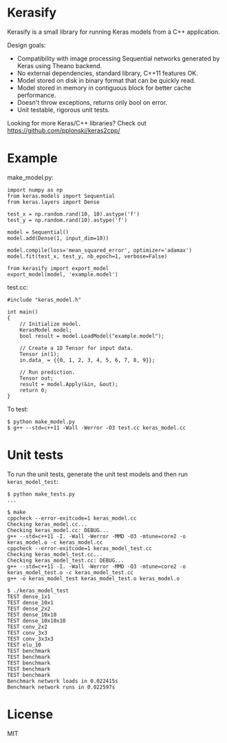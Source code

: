 # Kerasify

Kerasify is a small library for running Keras models from a C++ application. 

Design goals:

* Compatibility with image processing Sequential networks generated by Keras using Theano backend.
* No external dependencies, standard library, C++11 features OK.
* Model stored on disk in binary format that can be quickly read.
* Model stored in memory in contiguous block for better cache performance.
* Doesn't throw exceptions, returns only bool on error.
* Unit testable, rigorous unit tests.

Looking for more Keras/C++ libraries? Check out https://github.com/pplonski/keras2cpp/

# Example

make_model.py:

```
import numpy as np
from keras.models import Sequential
from keras.layers import Dense

test_x = np.random.rand(10, 10).astype('f')
test_y = np.random.rand(10).astype('f')

model = Sequential()
model.add(Dense(1, input_dim=10))

model.compile(loss='mean_squared_error', optimizer='adamax')
model.fit(test_x, test_y, nb_epoch=1, verbose=False)

from kerasify import export_model
export_model(model, 'example.model')
```

test.cc:

```
#include "keras_model.h"

int main()
{
    // Initialize model.
    KerasModel model;
    bool result = model.LoadModel("example.model");

    // Create a 1D Tensor for input data.
    Tensor in(1);
    in.data_ = {{0, 1, 2, 3, 4, 5, 6, 7, 8, 9}};

    // Run prediction.
    Tensor out;
    result = model.Apply(&in, &out);
    return 0;
}
```

To test:

```
$ python make_model.py
$ g++ --std=c++11 -Wall -Werror -O3 test.cc keras_model.cc
```

# Unit tests

To run the unit tests, generate the unit test models and then run `keras_model_test`:

```
$ python make_tests.py
...

$ make
cppcheck --error-exitcode=1 keras_model.cc
Checking keras_model.cc...
Checking keras_model.cc: DEBUG...
g++ --std=c++11 -I. -Wall -Werror -MMD -O3 -mtune=core2 -o keras_model.o -c keras_model.cc
cppcheck --error-exitcode=1 keras_model_test.cc
Checking keras_model_test.cc...
Checking keras_model_test.cc: DEBUG...
g++ --std=c++11 -I. -Wall -Werror -MMD -O3 -mtune=core2 -o keras_model_test.o -c keras_model_test.cc
g++ -o keras_model_test keras_model_test.o keras_model.o

$ ./keras_model_test
TEST dense_1x1
TEST dense_10x1
TEST dense_2x2
TEST dense_10x10
TEST dense_10x10x10
TEST conv_2x2
TEST conv_3x3
TEST conv_3x3x3
TEST elu_10
TEST benchmark
TEST benchmark
TEST benchmark
TEST benchmark
TEST benchmark
Benchmark network loads in 0.022415s
Benchmark network runs in 0.022597s
```

# License

MIT 
